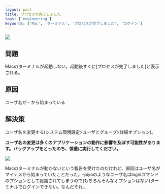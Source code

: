 ```yaml
---
layout: post
title: プロセスが完了しました
tags: ['engineering']
keywords: ['Mac', 'ターミナル', 'プロセスが完了しました', 'ログイン']
---
```


![ ](/img/blog_terminal01.png)

## 問題

Macのターミナルが起動しない。起動後すぐに\[プロセスが完了しました\]と表示される。

## 原因

ユーザ名が - から始まっている

## 解決策

ユーザ名を変更する(システム環境設定>ユーザとグループ>詳細オプション)。

**ユーザ名の変更は多くのアプリケーションの動作に影響を及ぼす可能性があります。バックアップをとったのち、慎重に実行してください。**

![ ](/img/blog_terminal02.png)

Macのターミナルが動かないという報告を受けたのだけれど、原因はユーザ名がマイナスから始まっていたことだった。-piyoのようなユーザ名はloginコマンドのプションとして認識されてしまうので(もちろんそんなオプションはない)ターミナルでログインできない。なんだそれ...
